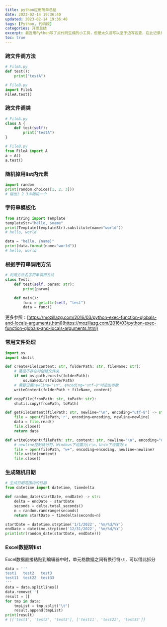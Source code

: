 ```yaml
---
title: python应用简单总结
date: 2023-02-14 19:36:40
updated: 2023-02-14 19:36:40
tags: [Python, 代码段]
categories: 开发总结
excerpt: 最近用Python写了点代码生成的小工具，但是太久没写以至于边写边查，在此记录总结
toc: true
---
```


### 跨文件调方法

```python
# FileA.py
def test():
    print("testA")
```

```python
# FileB.py
import FileA
FileA.test()
```

### 跨文件调类

```python
# FileA.py
class A {
    def test(self):
        print("testA")
}
```

```python
# FileB.py
from FileA import A
a = A()
a.test()
```

### 随机掉用list内元素

```python
import random
print(random.choice([1, 2, 3]))
# 输出1 2 3中随机一个
```

### 字符串模板化

```python
from string import Template
templateStr="hello, $name"
print(Template(templateStr).substitute(name="world"))
# hello, world

data = "hello, {name}"
print(data.format(name="world"))
# hello, world
```

### 根据字符串调用方法

```python
# 利用方法名字符串调用方法
class Test:
    def test(self, param: str):
        print(param)

    def main():
        func = getattr(self, "test")
        data = func()
```

更多参照：[https://mozillazg.com/2016/03/python-exec-function-globals-and-locals-arguments.html](https://mozillazg.com/2016/03/python-exec-function-globals-and-locals-arguments.html)

### 常用文件处理

```python
import os
import shutil

def createFile(content: str, folderPath: str, fileName: str):
    # 路径不存在时创建文件夹
    if not os.path.exists(folderPath):
        os.makedirs(folderPath)
    # 需要设置newline="\n", encoding="utf-8"时追加参数
    writeContent(folderPath + fileName, content)

def copyFile(fromPath: str, toPath: str):
    shutil.copy(fromPath, toPath)

def getFileContent(filePath: str, newline="\n", encoding="utf-8") -> str:
    file = open(filePath,'r', encoding=encoding, newline=newline)
    data = file.read()
    file.close()
    return data

def writeContent(filePath: str, content: str, newline="\n", encoding="utf-8"):
    # newline控制换行符，Windows下设置为\r\n，Unix下设置为\n
    file = open(filePath, "w+", encoding=encoding, newline=newline)
    file.write(content)
    file.close()
```

### 生成随机日期

```python
# 生成日期范围内的日期
from datetime import datetime, timedelta

def random_date(startDate, endDate) -> str:
    delta = endDate - startDate
    seconds = delta.total_seconds()
    n = random.randrange(seconds)
    return startDate + timedelta(seconds=n)

startDate = datetime.strptime('1/1/2022', '%m/%d/%Y')
endDate = datetime.strptime('12/31/2022', '%m/%d/%Y')
print(str(random_date(startDate, endDate)))
```

### Excel数据转list
Excel数据直接粘贴到编辑器中时，单元格数据之间有换行符`\t`，可以借此拆分

```python
data = '''
test1	test2	test3
test11	test22	test33
'''
data = data.splitlines()
data.remove('')
result = []
for tmp in data:
    tmpList = tmp.split("\t")
    result.append(tmpList)
print(result)
# [['test1', 'test2', 'test3'], ['test11', 'test22', 'test33']]
```